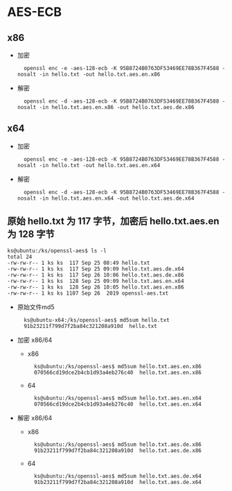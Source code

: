 # AES-ECB 
## x86
- 加密

		openssl enc -e -aes-128-ecb -K 95B8724B0763DF53469EE78B367F4588 -nosalt -in hello.txt -out hello.txt.aes.en.x86
- 解密	

		openssl enc -d -aes-128-ecb -K 95B8724B0763DF53469EE78B367F4588 -nosalt -in hello.txt.aes.en.x86 -out hello.txt.aes.de.x86

## x64
- 加密

		openssl enc -e -aes-128-ecb -K 95B8724B0763DF53469EE78B367F4588 -nosalt -in hello.txt -out hello.txt.aes.en.x64

- 解密	

		openssl enc -d -aes-128-ecb -K 95B8724B0763DF53469EE78B367F4588 -nosalt -in hello.txt.aes.en.x64 -out hello.txt.aes.de.x64

## 原始 hello.txt 为 117 字节，加密后 hello.txt.aes.en 为 128 字节 

	ks@ubuntu:/ks/openssl-aes$ ls -l
	total 24
	-rw-rw-r-- 1 ks ks  117 Sep 25 08:49 hello.txt
	-rw-rw-r-- 1 ks ks  117 Sep 25 09:09 hello.txt.aes.de.x64
	-rw-rw-r-- 1 ks ks  117 Sep 26 10:06 hello.txt.aes.de.x86
	-rw-rw-r-- 1 ks ks  128 Sep 25 09:09 hello.txt.aes.en.x64
	-rw-rw-r-- 1 ks ks  128 Sep 26 10:05 hello.txt.aes.en.x86
	-rw-rw-r-- 1 ks ks 1107 Sep 26  2019 openssl-aes.txt

- 原始文件md5
	
		ks@ubuntu-x64:/ks/openssl-aes$ md5sum hello.txt
		91b23211f799d7f2ba84c321208a910d  hello.txt

- 加密 x86/64
	- x86
	
			ks@ubuntu:/ks/openssl-aes$ md5sum hello.txt.aes.en.x86
			070566cd19dce2b4cb1d93a4eb276c40  hello.txt.aes.en.x86
	- 64
	
			ks@ubuntu:/ks/openssl-aes$ md5sum hello.txt.aes.en.x64
			070566cd19dce2b4cb1d93a4eb276c40  hello.txt.aes.en.x64
- 解密 x86/64
	- x86
	
			ks@ubuntu:/ks/openssl-aes$ md5sum hello.txt.aes.de.x86
			91b23211f799d7f2ba84c321208a910d  hello.txt.aes.de.x86
	- 64
		
			ks@ubuntu:/ks/openssl-aes$ md5sum hello.txt.aes.de.x64
			91b23211f799d7f2ba84c321208a910d  hello.txt.aes.de.x64

